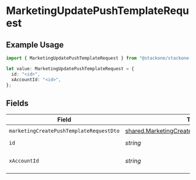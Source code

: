 # MarketingUpdatePushTemplateRequest

## Example Usage

```typescript
import { MarketingUpdatePushTemplateRequest } from "@stackone/stackone-client-ts/sdk/models/operations";

let value: MarketingUpdatePushTemplateRequest = {
  id: "<id>",
  xAccountId: "<id>",
};
```

## Fields

| Field                                                                                                               | Type                                                                                                                | Required                                                                                                            | Description                                                                                                         |
| ------------------------------------------------------------------------------------------------------------------- | ------------------------------------------------------------------------------------------------------------------- | ------------------------------------------------------------------------------------------------------------------- | ------------------------------------------------------------------------------------------------------------------- |
| `marketingCreatePushTemplateRequestDto`                                                                             | [shared.MarketingCreatePushTemplateRequestDto](../../../sdk/models/shared/marketingcreatepushtemplaterequestdto.md) | :heavy_check_mark:                                                                                                  | N/A                                                                                                                 |
| `id`                                                                                                                | *string*                                                                                                            | :heavy_check_mark:                                                                                                  | N/A                                                                                                                 |
| `xAccountId`                                                                                                        | *string*                                                                                                            | :heavy_check_mark:                                                                                                  | The account identifier                                                                                              |